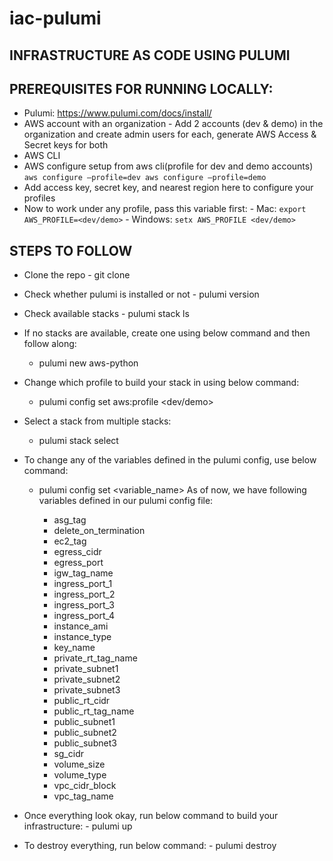 # iac-pulumi
## INFRASTRUCTURE AS CODE USING PULUMI

## PREREQUISITES FOR RUNNING LOCALLY:
- Pulumi: https://www.pulumi.com/docs/install/
- AWS account with an organization - Add 2 accounts (dev & demo) in the organization and create admin users for each, generate AWS Access & Secret keys for both
- AWS CLI
- AWS configure setup from aws cli(profile for dev and demo accounts)
       ```aws configure –profile=dev
          aws configure –profile=demo```
- Add access key, secret key, and nearest region here to configure your profiles
- Now to work under any profile, pass this variable first:
      - Mac:
        ```export AWS_PROFILE=<dev/demo>```
      - Windows:
        ```setx AWS_PROFILE <dev/demo>```


## STEPS TO FOLLOW
- Clone the repo - git clone <link>
- Check whether pulumi is installed or not - pulumi version
- Check available stacks - pulumi stack ls
- If no stacks are available, create one using below command and then follow along:
     - pulumi new aws-python
- Change which profile to build your stack in using below command:
     - pulumi config set aws:profile <dev/demo>
- Select a stack from multiple stacks:
     - pulumi stack select <name>
- To change any of the variables defined in the pulumi config, use below command:
     - pulumi config set <variable_name> <value>
  As of now, we have following variables defined in our pulumi config file:
        - asg_tag
        - delete_on_termination
        - ec2_tag
        - egress_cidr
        - egress_port
        - igw_tag_name
        - ingress_port_1
        - ingress_port_2
        - ingress_port_3
        - ingress_port_4
        - instance_ami
        - instance_type
        - key_name
        - private_rt_tag_name
        - private_subnet1
        - private_subnet2
        - private_subnet3
        - public_rt_cidr
        - public_rt_tag_name
        - public_subnet1
        - public_subnet2
        - public_subnet3
        - sg_cidr
        - volume_size
        - volume_type
        - vpc_cidr_block
        - vpc_tag_name

- Once everything look okay, run below command to build your infrastructure:
      - pulumi up
- To destroy everything, run below command:
      - pulumi destroy
